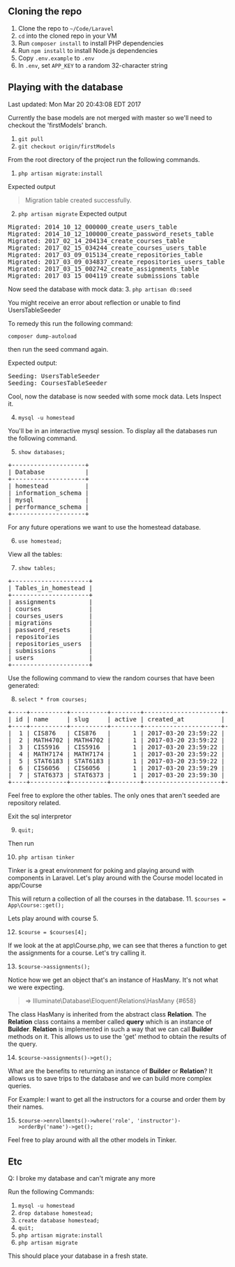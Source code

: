 Cloning the repo
----------------

1. Clone the repo to `~/Code/Laravel`
2. `cd` into the cloned repo in your VM
3. Run `composer install` to install PHP dependencies
4. Run `npm install` to install Node.js dependencies
5. Copy `.env.example` to `.env`
6. In `.env`, set `APP_KEY` to a random 32-character string

Playing with the database
----------------
Last updated: 
Mon Mar 20 20:43:08 EDT 2017

Currently the base models are not merged with master so we'll need to checkout
the 'firstModels' branch.

1. `git pull`
2. `git checkout origin/firstModels`


From the root directory of the project run the following commands.

1. `php artisan migrate:install`

Expected output
> Migration table created successfully.

2. `php artisan migrate`
Expected output

<pre>
Migrated: 2014_10_12_000000_create_users_table 
Migrated: 2014_10_12_100000_create_password_resets_table 
Migrated: 2017_02_14_204134_create_courses_table 
Migrated: 2017_02_15_034244_create_courses_users_table 
Migrated: 2017_03_09_015134_create_repositories_table 
Migrated: 2017_03_09_034837_create_repositories_users_table 
Migrated: 2017_03_15_002742_create_assignments_table 
Migrated: 2017_03_15_004119_create_submissions_table 
</pre>

Now seed the database with mock data:
3. `php artisan db:seed`

You might receive an error about reflection or unable to find UsersTableSeeder

To remedy this run the following command:

`composer dump-autoload`

then run the seed command again.

Expected output:

<pre>
Seeding: UsersTableSeeder
Seeding: CoursesTableSeeder
</pre>

Cool, now the database is now seeded with some mock data.
Lets Inspect it.

4. `mysql -u homestead`

You'll be in an interactive mysql session. To display all the databases run
the following command.

 5. `show databases;`

<pre>
+--------------------+
| Database           |
+--------------------+
| homestead          |
| information_schema |
| mysql              |
| performance_schema |
+--------------------+
</pre>

For any future operations we want to use the homestead database.

6. `use homestead;`

View all the tables:

7. `show tables;`

<pre>
+---------------------+
| Tables_in_homestead |
+---------------------+
| assignments         |
| courses             |
| courses_users       |
| migrations          |
| password_resets     |
| repositories        |
| repositories_users  |
| submissions         |
| users               |
+---------------------+
</pre>

Use the following command to view the random courses that have been generated:

8. `select * from courses;`

<pre>
+----+----------+----------+--------+---------------------+---------------------+
| id | name     | slug     | active | created_at          | updated_at
+----+----------+----------+--------+---------------------+---------------------+
|  1 | CIS876   | CIS876   |      1 | 2017-03-20 23:59:22 | 2017-03-20 23:59:22
|  2 | MATH4702 | MATH4702 |      1 | 2017-03-20 23:59:22 | 2017-03-20 23:59:22
|  3 | CIS5916  | CIS5916  |      1 | 2017-03-20 23:59:22 | 2017-03-20 23:59:22
|  4 | MATH7174 | MATH7174 |      1 | 2017-03-20 23:59:22 | 2017-03-20 23:59:22
|  5 | STAT6183 | STAT6183 |      1 | 2017-03-20 23:59:22 | 2017-03-20 23:59:22
|  6 | CIS6056  | CIS6056  |      1 | 2017-03-20 23:59:29 | 2017-03-20 23:59:29
|  7 | STAT6373 | STAT6373 |      1 | 2017-03-20 23:59:30 | 2017-03-20 23:59:30
+----+----------+----------+--------+---------------------+---------------------+
</pre>

Feel free to explore the other tables. The only ones that aren't seeded are
repository related.

Exit the sql interpretor

9. `quit;`

Then run

10. `php artisan tinker`

Tinker is a great environment for poking and playing around with components in
Laravel. Let's play around with the Course model located in app/Course


This will return a collection of all the courses in the database.
11. `$courses = App\Course::get();`

Lets play around with course 5.

12. `$course = $courses[4];`

If we look at the at app\Course.php, we can see that theres a function to get
the assignments for a course. Let's try calling it.

13. `$course->assignments();`

Notice how we get an object that's an instance of HasMany. It's not
what we were expecting.

> => Illuminate\Database\Eloquent\Relations\HasMany {#658}

The class HasMany is inherited from the abstract class **Relation**. The
**Relation** class contains a member called **query** which is an instance of **Builder**.
**Relation** is implemented in such a way that we can call **Builder** methods
on it. This allows us to use the 'get' method to obtain the results of the
query.

14. `$course->assignments()->get();`

What are the benefits to returning an instance of **Builder** or **Relation**?
It allows us to save trips to the database and we can build more complex
queries.

For Example: I want to get all the instructors for a course and order them by
their names.

15. `$course->enrollments()->where('role', 'instructor')->orderBy('name')->get();`

Feel free to play around with all the other models in Tinker.



## Etc

Q: I broke my database and can't migrate any more

Run the following Commands:
1. `mysql -u homestead`
2. `drop database homestead;`
3. `create database homestead;`
4. `quit;`
5. `php artisan migrate:install`
6. `php artisan migrate`

This should place your database in a fresh state.
